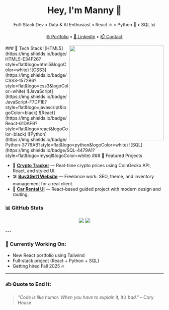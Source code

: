 <h1 align="center">Hey, I'm Manny 👋</h1>

<p align="center">
  Full-Stack Dev • Data & AI Enthusiast • React ⚛️ • Python 🐍 • SQL 📊
</p>

<p align="center">
  <a href="https://rosafi.io">🌐 Portfolio</a> •
  <a href="https://linkedin.com/in/yourprofile">🔗 LinkedIn</a> •
  <a href="mailto:your@email.com">📫 Contact</a>
</p>

<img src="https://media.giphy.com/media/qgQUggAC3Pfv687qPC/giphy.gif" width="300" align="right" />
### 🧰 Tech Stack
![HTML5](https://img.shields.io/badge/HTML5-E34F26?style=flat&logo=html5&logoColor=white)
![CSS3](https://img.shields.io/badge/CSS3-1572B6?style=flat&logo=css3&logoColor=white)
![JavaScript](https://img.shields.io/badge/JavaScript-F7DF1E?style=flat&logo=javascript&logoColor=black)
![React](https://img.shields.io/badge/React-61DAFB?style=flat&logo=react&logoColor=black)
![Python](https://img.shields.io/badge/Python-3776AB?style=flat&logo=python&logoColor=white)
![SQL](https://img.shields.io/badge/SQL-4479A1?style=flat&logo=mysql&logoColor=white)
### 🚀 Featured Projects

- 🧠 **[Crypto Tracker](https://github.com/mannyrosa/crypto-tracker)** — Real-time crypto prices using CoinGecko API, React, and styled UI.
- 🛠️ **[Buy3Get1 Website](https://github.com/mannyrosa/buy3get1)** — Freelance work: SEO, theme, and inventory management for a real client.
- 🚗 **[Car Rental UI](https://github.com/mannyrosa/car-rental-site)** — React-based guided project with modern design and routing.
### 📊 GitHub Stats

<p align="center">
  <img src="https://github-readme-stats.vercel.app/api?username=mannyrosa&show_icons=true&theme=tokyonight" />
  <img src="https://github-readme-stats.vercel.app/api/top-langs/?username=mannyrosa&layout=compact&theme=tokyonight" />
</p>
---

### 🔭 Currently Working On:
- New React portfolio using Tailwind
- Full-stack project (React + Python + SQL)
- Getting hired Fall 2025 🔥

---

### ✍️ Quote to End It:
> *"Code is like humor. When you have to explain it, it’s bad."* – Cory House
